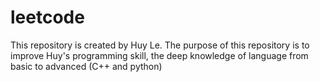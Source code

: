 # leetcode
This repository is created by Huy Le.
The purpose of this repository is to improve Huy's programming skill, the deep knowledge of language from basic to advanced (C++ and python)
